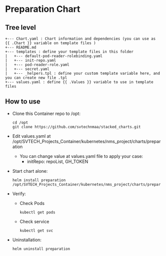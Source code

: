 # Preparation Chart

## Tree level

```
+--- Chart.yaml : Chart information and dependencies (you can use as {{ .Chart }} variable on template files )
+--- README.md
+--- templates : define your template files in this folder
|   +--- default-pod-reader-rolebinding.yaml
|   +--- init-repo.yaml
|   +--- pod-reader-role.yaml
|   +--- secret.yaml
|   +--- _helpers.tpl : define your custom template variable here, and you can create new file .tpl
+--- values.yaml : define {{ .Values }} variable to use in template files
```

## How to use

- Clone this Container repo to /opt:
    ```
    cd /opt
    git clone https://github.com/svtechnmaa/stacked_charts.git

- Edit values.yaml at /opt/SVTECH_Projects_Container/kubernetes/nms_project/charts/preparation
    - You can change value at values.yaml file to apply your case:
        - initRepo: repoList, GH_TOKEN
- Start chart alone:
    ```
    helm install preparation /opt/SVTECH_Projects_Container/kubernetes/nms_project/charts/preparation
    ```

- Verify:
    - Check Pods
        ```
        kubectl get pods
        ```
    - Check service
        ```
        kubectl get svc
        ```

- Uninstallation:
    ```
    helm uninstall preparation
    ```

